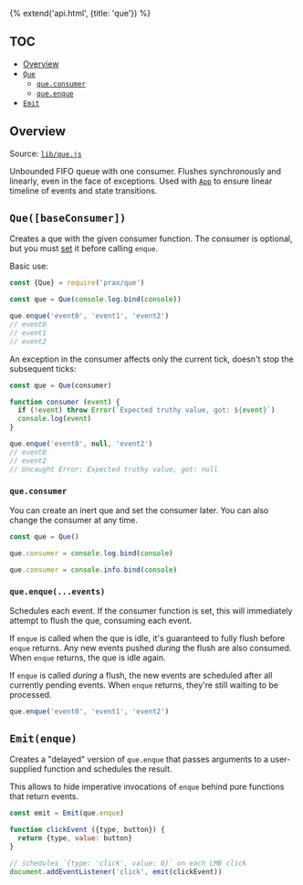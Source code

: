 {% extend('api.html', {title: 'que'}) %}

## TOC

* [Overview]({{url(path)}}/#overview)
* [`Que`]({{url(path)}}/#-que-baseconsumer-)
  * [`que.consumer`]({{url(path)}}/#-que-consumer-)
  * [`que.enque`]({{url(path)}}/#-que-enque-events-)
* [`Emit`]({{url(path)}}/#-emit-enque-)

## Overview

Source:
<a href="https://github.com/Mitranim/prax/blob/master/lib/que.js" target="_blank">
`lib/que.js` <span class="fa fa-github"></span>
</a>

Unbounded FIFO queue with one consumer. Flushes synchronously and linearly, even
in the face of exceptions. Used with [`App`](api/app/) to ensure linear timeline
of events and state transitions.

## `Que([baseConsumer])`

Creates a que with the given consumer function. The consumer is optional, but
you must [set]({{url(path)}}/#-que-consumer-) it before calling `enque`.

Basic use:

```js
const {Que} = require('prax/que')

const que = Que(console.log.bind(console))

que.enque('event0', 'event1', 'event2')
// event0
// event1
// event2
```

An exception in the consumer affects only the current tick, doesn't stop the
subsequent ticks:

```js
const que = Que(consumer)

function consumer (event) {
  if (!event) throw Error(`Expected truthy value, got: ${event}`)
  console.log(event)
}

que.enque('event0', null, 'event2')
// event0
// event2
// Uncaught Error: Expected truthy value, got: null
```

### `que.consumer`

You can create an inert que and set the consumer later. You can also change the
consumer at any time.

```js
const que = Que()

que.consumer = console.log.bind(console)

que.consumer = console.info.bind(console)
```

### `que.enque(...events)`

Schedules each event. If the consumer function is set, this will immediately
attempt to flush the que, consuming each event.

If `enque` is called when the que is idle, it's guaranteed to fully flush before
`enque` returns. Any new events pushed _during_ the flush are also consumed.
When `enque` returns, the que is idle again.

If `enque` is called _during_ a flush, the new events are scheduled after all
currently pending events. When `enque` returns, they're still waiting to be
processed.

```js
que.enque('event0', 'event1', 'event2')
```

## `Emit(enque)`

Creates a "delayed" version of `que.enque` that passes arguments to a
user-supplied function and schedules the result.

This allows to hide imperative invocations of `enque` behind pure functions that
return events.

```js
const emit = Emit(que.enque)

function clickEvent ({type, button}) {
  return {type, value: button}
}

// schedules `{type: 'click', value: 0}` on each LMB click
document.addEventListener('click', emit(clickEvent))
```
